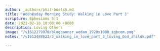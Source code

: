 ```yaml
---
author: _authors/phil-boalch.md
title: 'Wednesday Morning Study: Walking in Love Part 3'
scripture: Ephesians 5:1
date: 2021-02-10 10:00:00 +0000
description: Loving Others
image: "/v1612279970/blogbanner_wedam_1920x1080_iqbcem.png"
notes: "/v1613488623/3_walking_in_love_part_3_loving_God_zhildk.pdf"

---
```

